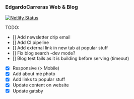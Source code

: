 ### EdgardoCarreras Web & Blog

[![Netlify Status](https://api.netlify.com/api/v1/badges/b26ecd99-4d22-4ed3-9607-7d7c4e5218e9/deploy-status)](https://app.netlify.com/sites/edgardocarreras/deploys)


TODO:
- [] Add newsletter drip email
- [] Add CI pipeline
- [] Add external link in new tab at popular stuff
- [] Fix blog search -dev mode?
- [] Blog test fails as it is building before serving (timeout)
- [x] Responsive (> Mobile)
- [x] Add about me photo
- [x] Add links to popular stuff
- [x] Update content on website
- [x] Update gatsby